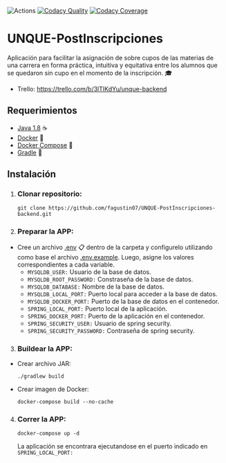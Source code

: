 ![Actions](https://github.com/fagustin07/UNQUE-PostInscripciones-backend/actions/workflows/test.yml/badge.svg) [![Codacy Quality](https://app.codacy.com/project/badge/Grade/ccd053d07812464292cb335c4e7bf2e0)](https://www.codacy.com/gh/fagustin07/UNQUE-PostInscripciones-backend/dashboard?utm_source=github.com&amp;utm_medium=referral&amp;utm_content=fagustin07/UNQUE-PostInscripciones-backend&amp;utm_campaign=Badge_Grade) [![Codacy Coverage](https://app.codacy.com/project/badge/Coverage/ccd053d07812464292cb335c4e7bf2e0)](https://www.codacy.com/gh/fagustin07/UNQUE-PostInscripciones-backend/dashboard?utm_source=github.com&utm_medium=referral&utm_content=fagustin07/UNQUE-PostInscripciones-backend&utm_campaign=Badge_Coverage)

# UNQUE-PostInscripciones

Aplicación para facilitar la asignación de sobre cupos de las materias de una carrera en forma práctica, intuitiva y equitativa entre los alumnos que se quedaron sin cupo en el momento de la inscripción. 🎓
 - Trello: https://trello.com/b/3lTIKdYu/unque-backend
## Requerimientos
  - [Java 1.8](https://www.java.com/es/download/help/java8_es.html) ☕
  - [Docker](https://docs.docker.com/get-docker/) 🐳
  - [Docker Compose](https://docs.docker.com/compose/install/) 🐳
  - [Gradle](https://docs.gradle.org/current/userguide/userguide.html) 🐘

## Instalación

1. ### Clonar repositorio:
    <pre><code>git clone https://github.com/fagustin07/UNQUE-PostInscripciones-backend.git</code></pre>
2. ### Preparar la APP:
  - Cree un archivo [.env](https://github.com/fagustin07/UNQUE-PostInscripciones-backend/blob/dev/.env.example) 📋 dentro de la carpeta y configurelo utilizando como base el archivo [.env.example](https://github.com/fagustin07/UNQUE-PostInscripciones-backend/blob/dev/.env.example). Luego, asigne los valores correspondientes a cada variable.<br>
    - ```MYSQLDB_USER:``` Usuario de la base de datos. <br>
    - ```MYSQLDB_ROOT_PASSWORD:``` Constraseña de la base de datos.<br>
    - ```MYSQLDB_DATABASE:``` Nombre de la base de datos.
    - ```MYSQLDB_LOCAL_PORT:``` Puerto local para acceder a la base de datos.
    - ```MYSQLDB_DOCKER_PORT:``` Puerto de la base de datos en el contenedor.
    - ```SPRING_LOCAL_PORT:``` Puerto local de la aplicación.
    - ```SPRING_DOCKER_PORT:``` Puerto de la aplicación en el contenedor.
    - ```SPRING_SECURITY_USER:``` Usuario de spring security.
    - ```SPRING_SECURITY_PASSWORD:``` Contraseña de spring security.
3. ### Buildear la APP:
  - Crear archivo JAR: 
    ```
    ./gradlew build
    ```
  - Crear imagen de Docker: 
    ```
    docker-compose build --no-cache
    ```
4. ### Correr la APP:
    ```
    docker-compose up -d
    ```
    La aplicación se encontrara ejecutandose en el puerto indicado en ```SPRING_LOCAL_PORT:```
    
